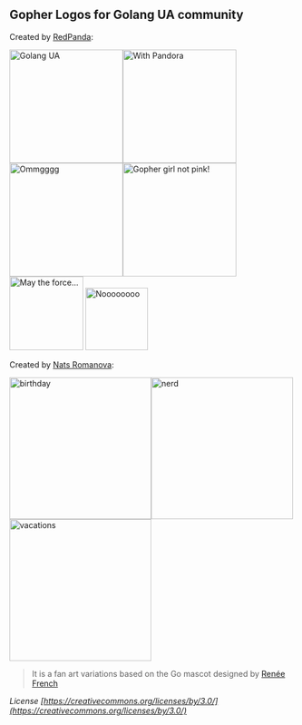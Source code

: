 ## Gopher Logos for Golang UA community

Created by [RedPanda](http://panda-art.red/):

<img width="200" alt="Golang UA" src="https://github.com/GolangUA/gopher-logos/blob/master/PNG/go_ua.png"><img width="200" alt="With Pandora" src="https://github.com/GolangUA/gopher-logos/blob/master/PNG/with_pandora.png"><img width="200" alt="Ommgggg" src="https://github.com/GolangUA/gopher-logos/blob/master/PNG/modern_merlin.png"><img width="200" alt="Gopher girl not pink!" src="https://github.com/GolangUA/gopher-logos/blob/master/PNG/gopher_girl.png">
<img width="130" alt="May the force..." src="https://github.com/GolangUA/gopher-logos/blob/master/PNG/dart.png">
<img width="110" alt="Noooooooo" src="https://github.com/GolangUA/gopher-logos/blob/master/PNG/luke.png">




Created by [Nats Romanova](https://www.facebook.com/im.nats.romanova):

<img width="250" alt="birthday" src="https://github.com/GolangUA/gopher-logos/blob/master/PNG/gopher_birthday.png"><img width="250" alt="nerd" src="https://github.com/GolangUA/gopher-logos/blob/master/PNG/gopher_nerd.png"><img width="250" alt="vacations" src="https://github.com/GolangUA/gopher-logos/blob/master/PNG/gopher_vacations.png">



> It is a fan art variations based on the Go mascot designed by [Renée French](http://reneefrench.blogspot.com/)

*License  [https://creativecommons.org/licenses/by/3.0/](https://creativecommons.org/licenses/by/3.0/)*
